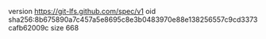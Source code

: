 version https://git-lfs.github.com/spec/v1
oid sha256:8b675890a7c457a5e8695c8e3b0483970e88e138256557c9cd3373cafb62009c
size 668

